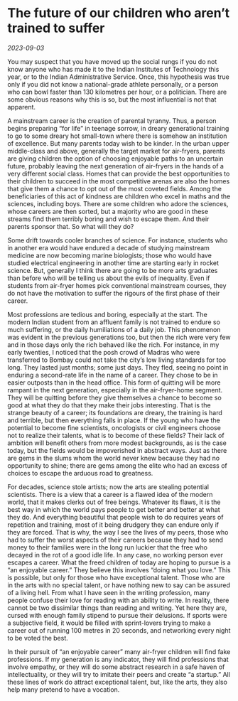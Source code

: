 # The future of our children who aren’t trained to suffer

*2023-09-03*

You may suspect that you have moved up the social rungs if you do not
know anyone who has made it to the Indian Institutes of Technology this
year, or to the Indian Administrative Service. Once, this hypothesis was
true only if you did not know a national-grade athlete personally, or a
person who can bowl faster than 130 kilometres per hour, or a
politician. There are some obvious reasons why this is so, but the most
influential is not that apparent.

A mainstream career is the creation of parental tyranny. Thus, a person
begins preparing “for life” in teenage sorrow, in dreary generational
training to go to some dreary hot small-town where there is somehow an
institution of excellence. But many parents today wish to be kinder. In
the urban upper middle-class and above, generally the target market for
air-fryers, parents are giving children the option of choosing enjoyable
paths to an uncertain future, probably leaving the next generation of
air-fryers in the hands of a very different social class. Homes that can
provide the best opportunities to their children to succeed in the most
competitive arenas are also the homes that give them a chance to opt out
of the most coveted fields. Among the beneficiaries of this act of
kindness are children who excel in maths and the sciences, including
boys. There are some children who adore the sciences, whose careers are
then sorted, but a majority who are good in these streams find them
terribly boring and wish to escape them. And their parents sponsor that.
So what will they do?

Some drift towards cooler branches of science. For instance, students
who in another era would have endured a decade of studying mainstream
medicine are now becoming marine biologists; those who would have
studied electrical engineering in another time are starting early in
rocket science. But, generally I think there are going to be more arts
graduates than before who will be telling us about the evils of
inequality. Even if students from air-fryer homes pick conventional
mainstream courses, they do not have the motivation to suffer the
rigours of the first phase of their career.

Most professions are tedious and boring, especially at the start. The
modern Indian student from an affluent family is not trained to endure
so much suffering, or the daily humiliations of a daily job. This
phenomenon was evident in the previous generations too, but then the
rich were very few and in those days only the rich behaved like the
rich. For instance, in my early twenties, I noticed that the posh crowd
of Madras who were transferred to Bombay could not take the city’s low
living standards for too long. They lasted just months; some just days.
They fled, seeing no point in enduring a second-rate life in the name of
a career. They chose to be in easier outposts than in the head office.
This form of quitting will be more rampant in the next generation,
especially in the air-fryer-home segment. They will be quitting before
they give themselves a chance to become so good at what they do that
they make their jobs interesting. That is the strange beauty of a
career; its foundations are dreary, the training is hard and terrible,
but then everything falls in place. If the young who have the potential
to become fine scientists, oncologists or civil engineers choose not to
realize their talents, what is to become of these fields? Their lack of
ambition will benefit others from more modest backgrounds, as is the
case today, but the fields would be impoverished in abstract ways. Just
as there are gems in the slums whom the world never knew because they
had no opportunity to shine; there are gems among the elite who had an
excess of choices to escape the arduous road to greatness.

For decades, science stole artists; now the arts are stealing potential
scientists. There is a view that a career is a flawed idea of the modern
world, that it makes clerks out of free beings. Whatever its flaws, it
is the best way in which the world pays people to get better and better
at what they do. And everything beautiful that people wish to do
requires years of repetition and training, most of it being drudgery
they can endure only if they are forced. That is why, the way I see the
lives of my peers, those who had to suffer the worst aspects of their
careers because they had to send money to their families were in the
long run luckier that the free who decayed in the rot of a good idle
life. In any case, no working person ever escapes a career. What the
freed children of today are hoping to pursue is a “an enjoyable career.”
They believe this involves “doing what you love.” This is possible, but
only for those who have exceptional talent. Those who are in the arts
with no special talent, or have nothing new to say can be assured of a
living hell. From what I have seen in the writing profession, many
people confuse their love for reading with an ability to write. In
reality, there cannot be two dissimilar things than reading and writing.
Yet here they are, cursed with enough family stipend to pursue their
delusions. If sports were a subjective field, it would be filled with
sprint-lovers trying to make a career out of running 100 metres in 20
seconds, and networking every night to be voted the best.

In their pursuit of “an enjoyable career” many air-fryer children will
find fake professions. If my generation is any indicator, they will find
professions that involve empathy, or they will do some abstract research
in a safe haven of intellectuality, or they will try to imitate their
peers and create “a startup.” All these lines of work do attract
exceptional talent, but, like the arts, they also help many pretend to
have a vocation.
